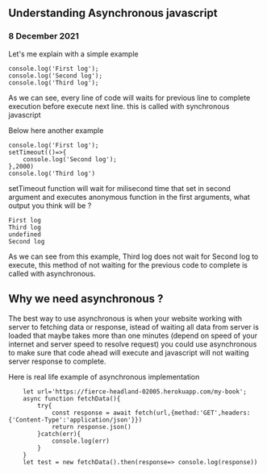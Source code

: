## Understanding Asynchronous javascript

### 8 December 2021

Let's me explain with a simple example

```
console.log('First log');
console.log('Second log');
console.log('Third log');
```

As we can see, every line of code will waits for previous line to complete execution before execute next line. this is called with synchronous javascript

Below here another example

```
console.log('First log');
setTimeout(()=>{
    console.log('Second log');
},2000)
console.log('Third log')
```

setTimeout function will wait for milisecond time that set in second argument and executes anonymous function in the first arguments, what output you think will be ?

```
First log
Third log
undefined
Second log
```

As we can see from this example, Third log does not wait for Second log to execute, this method of not waiting for the previous code to complete is called
with asynchronous.

## Why we need asynchronous ?

The best way to use asynchronous is when your website working with server to fetching data or response, istead of waiting all
data from server is loaded that maybe takes more than one minutes (depend on speed of your internet and server speed to resolve request)
you could use asynchronous to make sure that code ahead will execute and javascript will not waiting server response to complete.

Here is real life example of asynchronous implementation

```
    let url='https://fierce-headland-02005.herokuapp.com/my-book';
    async function fetchData(){
        try{
            const response = await fetch(url,{method:'GET',headers:{'Content-Type':'application/json'}})
            return response.json()
        }catch(err){
            console.log(err)
        }
    }
    let test = new fetchData().then(response=> console.log(response))
```
